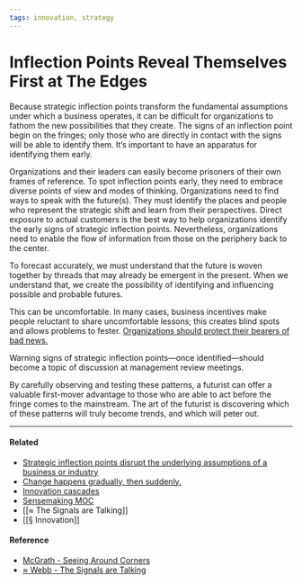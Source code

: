 ```yaml
---
tags: innovation, strategy
---
```

# Inflection Points Reveal Themselves First at The Edges

Because strategic inflection points transform the fundamental assumptions under which a business operates, it can be difficult for organizations to fathom the new possibilities that they create. The signs of an inflection point begin on the fringes; only those who are directly in contact with the signs will be able to identify them. It’s important to have an apparatus for identifying them early.

Organizations and their leaders can easily become prisoners of their own frames of reference. To spot inflection points early, they need to embrace diverse points of view and modes of thinking. Organizations need to find ways to speak with the future(s). They must identify the places and people who represent the strategic shift and learn from their perspectives. Direct exposure to actual customers is the best way to help organizations identify the early signs of strategic inflection points. Nevertheless, organizations need to enable the flow of information from those on the periphery back to the center.

To forecast accurately, we must understand that the future is woven together by threads that may already be emergent in the present. When we understand that, we create the possibility of identifying and influencing possible and probable futures.

This can be uncomfortable. In many cases, business incentives make people reluctant to share uncomfortable lessons; this creates blind spots and allows problems to fester. [Organizations should protect their bearers of bad news.](https://publish.obsidian.md/mobydiction/notes/Protect+dissent)

Warning signs of strategic inflection points—once identified—should become a topic of discussion at management review meetings.

By carefully observing and testing these patterns, a futurist can offer a valuable first-mover advantage to those who are able to act before the fringe comes to the mainstream. The art of the futurist is discovering which of these patterns will truly become trends, and which will peter out.

---

#### Related

- [Strategic inflection points disrupt the underlying assumptions of a business or industry](https://publish.obsidian.md/mobydiction/notes/Strategic+inflection+points+disrupt+the+underlying+assumptions+of+a+business+or+industry)
- [Change happens gradually, then suddenly.](https://publish.obsidian.md/mobydiction/notes/Change+happens+gradually%2C+then+suddenly.)
- [Innovation cascades](https://publish.obsidian.md/mobydiction/notes/Innovation+cascades)
- [Sensemaking MOC](https://publish.obsidian.md/mobydiction/Sensemaking+MOC)
- [[≈ The Signals are Talking]]
- [[§ Innovation]]

#### Reference

- [McGrath - Seeing Around Corners](https://publish.obsidian.md/mobydiction/McGrath+-+Seeing+Around+Corners)
- [≈ Webb - The Signals are Talking](https://publish.obsidian.md/mobydiction/notes/%E2%89%88+Webb+-+The+Signals+are+Talking)